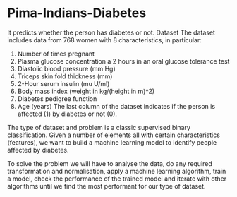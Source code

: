 # Pima-Indians-Diabetes
It predicts whether the person has diabetes or not.
Dataset
The dataset includes data from 768 women with 8 characteristics, in particular:
1. Number of times pregnant
2. Plasma glucose concentration a 2 hours in an oral glucose tolerance test
3. Diastolic blood pressure (mm Hg)
4. Triceps skin fold thickness (mm)
5. 2-Hour serum insulin (mu U/ml)
6. Body mass index (weight in kg/(height in m)^2)
7. Diabetes pedigree function
8. Age (years)
The last column of the dataset indicates if the person is affected (1) by diabetes or not (0).

The type of dataset and problem is a classic supervised binary classification. Given a number of elements all with certain characteristics (features), we want to build a machine learning model to identify people affected by diabetes.

To solve the problem we will have to analyse the data, do any required transformation and normalisation, apply a machine learning algorithm, train a model, check the performance of the trained model and iterate with other algorithms until we find the most performant for our type of dataset.
